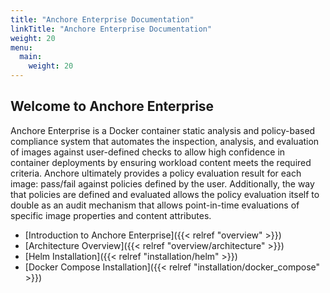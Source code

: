 ```yaml
---
title: "Anchore Enterprise Documentation"
linkTitle: "Anchore Enterprise Documentation"
weight: 20
menu:
  main:
    weight: 20
---
```


## Welcome to Anchore Enterprise

Anchore Enterprise is a Docker container static analysis and policy-based compliance system that automates the inspection, analysis, and evaluation of images against user-defined checks to allow high confidence in container deployments by ensuring workload content meets the required criteria. Anchore ultimately provides a policy evaluation result for each image: pass/fail against policies defined by the user. Additionally, the way that policies are defined and evaluated allows the policy evaluation itself to double as an audit mechanism that allows point-in-time evaluations of specific image properties and content attributes.

- [Introduction to Anchore Enterprise]({{< relref "overview" >}})
- [Architecture Overview]({{< relref "overview/architecture" >}})
- [Helm Installation]({{< relref "installation/helm" >}})
- [Docker Compose Installation]({{< relref "installation/docker_compose" >}})



